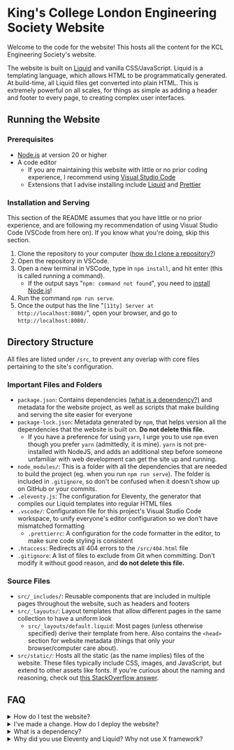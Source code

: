 # King's College London Engineering Society Website

Welcome to the code for the website! This hosts all the content for the KCL Engineering Society's website.

The website is built on [Liquid](https://shopify.github.io/liquid/) and vanilla CSS/JavaScript. Liquid is a templating language, which allows HTML to be programmatically generated. At build-time, all Liquid files get converted into plain HTML. This is extremely powerful on all scales, for things as simple as adding a header and footer to every page, to creating complex user interfaces.

## Running the Website

### Prerequisites

- [Node.js](https://nodejs.org/en/download/package-manager) at version 20 or higher
- A code editor
  - If you are maintaining this website with little or no prior coding experience, I recommend using [Visual Studio Code](https://code.visualstudio.com/)
  - Extensions that I advise installing include [Liquid](https://marketplace.visualstudio.com/items?itemName=sissel.shopify-liquid) and [Prettier](https://marketplace.visualstudio.com/items?itemName=esbenp.prettier-vscode)

### Installation and Serving

This section of the README assumes that you have little or no prior experience, and are following my recommendation of using Visual Studio Code (VSCode from here on). If you know what you're doing, skip this section.

1. Clone the repository to your computer ([how do I clone a repository?](https://docs.github.com/en/repositories/creating-and-managing-repositories/cloning-a-repository))
2. Open the repository in VSCode.
3. Open a new terminal in VSCode, type in `npm install`, and hit enter (this is called running a command).
   - If the output says "`npm: command not found`", you need to [install Node.js](https://nodejs.org/en/download/package-manager)!
4. Run the command `npm run serve`.
5. Once the output has the line "`[11ty] Server at http://localhost:8080/`", open your browser, and go to `http://localhost:8080/`.

## Directory Structure

All files are listed under `/src`, to prevent any overlap with core files pertaining to the site's configuration.

### Important Files and Folders

- `package.json`: Contains dependencies [(what is a dependency?)](#dependencies) and metadata for the website project, as well as scripts that make building and serving the site easier for everyone
- `package-lock.json`: Metadata generated by `npm`, that helps version all the dependencies that the website is built on. **Do not delete this file.**
  - If you have a preference for using `yarn`, I urge you to use `npm` even though you prefer `yarn` (admittedly, it is mine). `yarn` is not pre-installed with NodeJS, and adds an additional step before someone unfamiliar with web development can get the site up and running.
- `node_modules/`: This is a folder with all the dependencies that are needed to build the project (eg. when you run `npm run serve`). The folder is included in `.gitignore`, so don't be confused when it doesn't show up on GitHub or your commits.
- `.eleventy.js`: The configuration for Eleventy, the generator that compiles our Liquid templates into regular HTML files
- `.vscode/`: Configuration file for this project's Visual Studio Code workspace, to unify everyone's editor configuration so we don't have mismatched formatting
  - `.prettierrc`: A configuration for the code formatter in the editor, to make sure code styling is consistent
- `.htaccess`: Redirects all 404 errors to the `/src/404.html` file
- `.gitignore`: A list of files to exclude from Git when committing. Don't modify it without good reason, and **do not delete this file.**

### Source Files

- `src/_includes/`: Reusable components that are included in multiple pages throughout the website, such as headers and footers
- `src/_layouts/`: Layout templates that allow different pages in the same collection to have a uniform look
  - `src/_layouts/default.liquid`: Most pages (unless otherwise specified) derive their template from here. Also contains the `<head>` section for website metadata (things that only your browser/computer care about).
- `src/static/`: Hosts all the static (as the name implies) files of the website. These files typically include CSS, images, and JavaScript, but extend to other assets like fonts. If you're curious about the naming and reasoning, check out [this StackOverflow answer](https://stackoverflow.com/a/63627581).

## FAQ

<details>
<summary>How do I test the website?</summary>

Open a terminal, navigate to the project, and type in `npm run serve`. Once the terminal outputs the line "`[11ty] Server at http://localhost:8080/`", open your browser, and go to `http://localhost:8080/`.
</details>

<details>
<summary>I've made a change. How do I deploy the website?</summary>

For people working on Notion: The site should periodically rebuild once an hour. Wait until then to see your changes reflect on the website.

For site work: Push a commit to the `main` branch, and it should automatically start a build.

</details>

<details>
<summary id="dependencies">What is a dependency?</summary>

A dependency, is as the name suggests, something that your code depends on in order to run. In the context of this website, one dependency would be the static site generator, Eleventy, that compiles all our Markdown and Liquid files into HTML. Often, dependencies are referred to as "libraries".

Dependencies come in many forms. For example, [NumPy](https://numpy.org/) is a very popular library for the Python programming language, which has support for N-dimensional arrays, making complex mathematical operations possible. While you could code and implement N-dimensional arrays yourself, it's often easier to use code that other people have written and tested, to greatly speed up your programming. In other words, dependencies allow us to avoid reinventing the wheel.

</details>

<details>
<summary>Why did you use Eleventy and Liquid? Why not use X framework?</summary>

> TL;DR: Eleventy is simple, Liquid is portable, CSS frameworks are too opinionated and obfuscate HTML for beginners.

### On Eleventy

Creating a website without any kind of prerequisite knowledge is hard enough. Eleventy, in my opinion, is simple enough that you quickly pick it up, provided you learn some JavaScript, and use it with the documentation open. But most importantly, it's unobtrusive. There are definitely more powerful and/or structured static site generators out there, such as Jekyll or Hugo. However, they require more cognitive load to install, configure, and learn if you have no dev background. We're engineers, not web developers!

As for JavaScript frameworks like React or Vue, they're nice frameworks, but completely overkill for a static site with near-zero user interactivity. There is no need to ship 2MB of JavaScript client-side just to render a landing page! And if you need functionality, write it in vanilla JavaScript.

### On Liquid

Liquid is a templating language that was created by Shopify, and has been widely used enough that documentation and StackOverflow pages for it are readily available. It seems contradictory to have Liquid in this project, especially after I have talked about reducing the cognitive load needed to pick up development on this site. And I will admit, it is to an extent. But Liquid provides portability for this project- should Eleventy suddenly disappear, or we wish to move to another platform, Liquid is widely available to plug and play. In addition, it adds only a little syntactical overhead to HTML, making it easy to read and pick up for a beginner.

### On CSS

CSS frameworks are absolutely fantastic, but not when you are starting from scratch with next to no knowledge on web development. I had thought of using utility-class based frameworks like Tailwind or Tachyons. Yet, no matter how simple they are, I have three qualms with them for this project:

1. They have a steep learning curve for a CSS beginner,

1. They are far too opinionated on how the website should be styled, and,

1. They pollute too much of the HTML.

(1) is self-explanatory. (2) means that the frameworks are too rigid in how they want you to style your website, which is a double-edged sword. For a large project, you want the structure and rigour, but for something small like this website, it's fine to have one CSS file. (3) is the most important, as it concerns the longevity of this website's maintenance. If someone is learning HTML/CSS from fundamentals as they work on the website, utility classes littering the HTML will be far too confusing, and thus, counterproductive to their learning.

</details>
